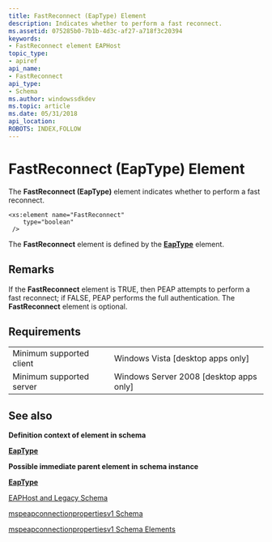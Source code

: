 ```yaml
---
title: FastReconnect (EapType) Element
description: Indicates whether to perform a fast reconnect.
ms.assetid: 075285b0-7b1b-4d3c-af27-a718f3c20394
keywords:
- FastReconnect element EAPHost
topic_type:
- apiref
api_name:
- FastReconnect
api_type:
- Schema
ms.author: windowssdkdev
ms.topic: article
ms.date: 05/31/2018
api_location: 
ROBOTS: INDEX,FOLLOW
---
```


# FastReconnect (EapType) Element

The **FastReconnect (EapType)** element indicates whether to perform a fast reconnect.

``` syntax
<xs:element name="FastReconnect"
    type="boolean"
 />
```

The **FastReconnect** element is defined by the [**EapType**](mspeapconnectionpropertiesv1schema-eaptype-element.md) element.

## Remarks

If the **FastReconnect** element is TRUE, then PEAP attempts to perform a fast reconnect; if FALSE, PEAP performs the full authentication. The **FastReconnect** element is optional.

## Requirements



|                                     |                                                      |
|-------------------------------------|------------------------------------------------------|
| Minimum supported client<br/> | Windows Vista \[desktop apps only\]<br/>       |
| Minimum supported server<br/> | Windows Server 2008 \[desktop apps only\]<br/> |



## See also

<dl> <dt>

**Definition context of element in schema**
</dt> <dt>

[**EapType**](mspeapconnectionpropertiesv1schema-eaptype-element.md)
</dt> <dt>

**Possible immediate parent element in schema instance**
</dt> <dt>

[**EapType**](mspeapconnectionpropertiesv1schema-eaptype-element.md)
</dt> <dt>


</dt> <dt>

[EAPHost and Legacy Schema](eaphost-schemas.md)
</dt> <dt>

[mspeapconnectionpropertiesv1 Schema](mspeapconnectionpropertiesv1schema-schema.md)
</dt> <dt>

[mspeapconnectionpropertiesv1 Schema Elements](mspeapconnectionpropertiesv1schema-elements.md)
</dt> </dl>

 

 





